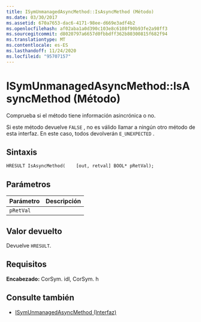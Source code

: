 ```yaml
---
title: ISymUnmanagedAsyncMethod::IsAsyncMethod (Método)
ms.date: 03/30/2017
ms.assetid: 670a7653-dac6-4171-98ee-d669e3adf4b2
ms.openlocfilehash: af02aba1a0d390c103e8c6108f90b93fe2a98ff3
ms.sourcegitcommit: d8020797a6657d0fbbdff362b80300815f682f94
ms.translationtype: MT
ms.contentlocale: es-ES
ms.lasthandoff: 11/24/2020
ms.locfileid: "95707157"
---
```

# <a name="isymunmanagedasyncmethodisasyncmethod-method"></a>ISymUnmanagedAsyncMethod::IsAsyncMethod (Método)

Comprueba si el método tiene información asincrónica o no.  
  
 Si este método devuelve `FALSE` , no es válido llamar a ningún otro método de esta interfaz. En este caso, todos devolverán `E_UNEXPECTED` .  
  
## <a name="syntax"></a>Sintaxis  
  
```idl  
HRESULT IsAsyncMethod(    [out, retval] BOOL* pRetVal);  
```  
  
## <a name="parameters"></a>Parámetros  
  
|Parámetro|Descripción|  
|---------------|-----------------|  
|`pRetVal`||  
  
## <a name="return-value"></a>Valor devuelto  

 Devuelve `HRESULT`.  
  
## <a name="requirements"></a>Requisitos  

 **Encabezado:** CorSym. idl, CorSym. h  
  
## <a name="see-also"></a>Consulte también

- [ISymUnmanagedAsyncMethod (Interfaz)](isymunmanagedasyncmethod-interface.md)
